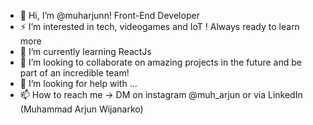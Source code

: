 - 🔭 Hi, I’m @muharjunn! Front-End Developer
- ⚡ I’m interested in tech, videogames and IoT ! Always ready to learn more
- 🌱 I’m currently learning ReactJs
- 👯 I’m looking to collaborate on amazing projects in the future and be part of an incredible team!
- 🤔 I’m looking for help with ...
- 📫 How to reach me -> DM on instagram @muh_arjun or via LinkedIn (Muhammad Arjun Wijanarko)

